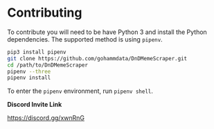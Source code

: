 # Contributing

To contribute you will need to be have Python 3 and install the Python dependencies. The supported method is using `pipenv`.

```bash
pip3 install pipenv
git clone https://github.com/gohammdata/DnDMemeScraper.git
cd /path/to/DnDMemeScraper
pipenv --three
pipenv install
```

To enter the `pipenv` environment, run `pipenv shell`.

<b>Discord Invite Link</b>

https://discord.gg/xwnRnG
